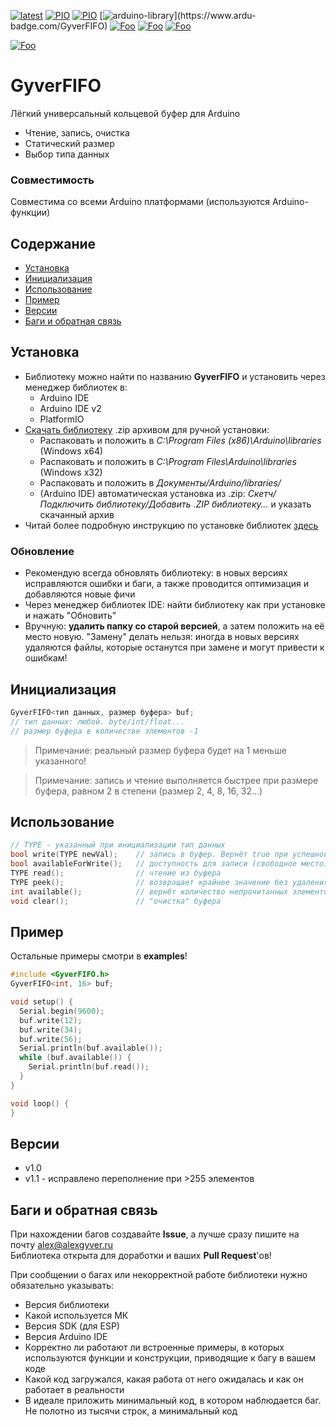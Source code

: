 [![latest](https://img.shields.io/github/v/release/GyverLibs/GyverFIFO.svg?color=brightgreen)](https://github.com/GyverLibs/GyverFIFO/releases/latest/download/GyverFIFO.zip)
[![PIO](https://badges.registry.platformio.org/packages/gyverlibs/library/GyverFIFO.svg)](https://registry.platformio.org/libraries/gyverlibs/GyverFIFO)
[![PIO](https://badges.registry.platformio.org/packages/gyverlibs/library/GyverFIFO.svg)](https://registry.platformio.org/libraries/gyverlibs/GyverFIFO)
[![arduino-library](https://www.ardu-badge.com/badge/GyverFIFO.svg?)](https://www.ardu-badge.com/GyverFIFO)
[![Foo](https://img.shields.io/badge/Website-AlexGyver.ru-blue.svg?style=flat-square)](https://alexgyver.ru/)
[![Foo](https://img.shields.io/badge/%E2%82%BD$%E2%82%AC%20%D0%9D%D0%B0%20%D0%BF%D0%B8%D0%B2%D0%BE-%D1%81%20%D1%80%D1%8B%D0%B1%D0%BA%D0%BE%D0%B9-orange.svg?style=flat-square)](https://alexgyver.ru/support_alex/)
[![Foo](https://img.shields.io/badge/README-ENGLISH-blueviolet.svg?style=flat-square)](https://github-com.translate.goog/GyverLibs/GyverFIFO?_x_tr_sl=ru&_x_tr_tl=en)  

[![Foo](https://img.shields.io/badge/ПОДПИСАТЬСЯ-НА%20ОБНОВЛЕНИЯ-brightgreen.svg?style=social&logo=telegram&color=blue)](https://t.me/GyverLibs)

# GyverFIFO
Лёгкий универсальный кольцевой буфер для Arduino
- Чтение, запись, очистка
- Статический размер
- Выбор типа данных

### Совместимость
Совместима со всеми Arduino платформами (используются Arduino-функции)

## Содержание
- [Установка](#install)
- [Инициализация](#init)
- [Использование](#usage)
- [Пример](#example)
- [Версии](#versions)
- [Баги и обратная связь](#feedback)

<a id="install"></a>
## Установка
- Библиотеку можно найти по названию **GyverFIFO** и установить через менеджер библиотек в:
    - Arduino IDE
    - Arduino IDE v2
    - PlatformIO
- [Скачать библиотеку](https://github.com/GyverLibs/GyverFIFO/archive/refs/heads/main.zip) .zip архивом для ручной установки:
    - Распаковать и положить в *C:\Program Files (x86)\Arduino\libraries* (Windows x64)
    - Распаковать и положить в *C:\Program Files\Arduino\libraries* (Windows x32)
    - Распаковать и положить в *Документы/Arduino/libraries/*
    - (Arduino IDE) автоматическая установка из .zip: *Скетч/Подключить библиотеку/Добавить .ZIP библиотеку…* и указать скачанный архив
- Читай более подробную инструкцию по установке библиотек [здесь](https://alexgyver.ru/arduino-first/#%D0%A3%D1%81%D1%82%D0%B0%D0%BD%D0%BE%D0%B2%D0%BA%D0%B0_%D0%B1%D0%B8%D0%B1%D0%BB%D0%B8%D0%BE%D1%82%D0%B5%D0%BA)
### Обновление
- Рекомендую всегда обновлять библиотеку: в новых версиях исправляются ошибки и баги, а также проводится оптимизация и добавляются новые фичи
- Через менеджер библиотек IDE: найти библиотеку как при установке и нажать "Обновить"
- Вручную: **удалить папку со старой версией**, а затем положить на её место новую. "Замену" делать нельзя: иногда в новых версиях удаляются файлы, которые останутся при замене и могут привести к ошибкам!


<a id="init"></a>
## Инициализация
```cpp
GyverFIFO<тип данных, размер буфера> buf;
// тип данных: любой. byte/int/float...
// размер буфера в количестве элементов -1
```
> Примечание: реальный размер буфера будет на 1 меньше указанного!

> Примечание: запись и чтение выполняется быстрее при размере буфера, равном 2 в степени (размер 2, 4, 8, 16, 32...)

<a id="usage"></a>
## Использование
```cpp
// TYPE - указанный при инициализации тип данных
bool write(TYPE newVal);    // запись в буфер. Вернёт true при успешной записи
bool availableForWrite();   // доступность для записи (свободное место)
TYPE read();                // чтение из буфера
TYPE peek();                // возвращает крайнее значение без удаления из буфера
int available();            // вернёт количество непрочитанных элементов
void clear();               // "очистка" буфера
```

<a id="example"></a>
## Пример
Остальные примеры смотри в **examples**!
```cpp
#include <GyverFIFO.h>
GyverFIFO<int, 16> buf;

void setup() {
  Serial.begin(9600);
  buf.write(12);
  buf.write(34);
  buf.write(56);
  Serial.println(buf.available());
  while (buf.available()) {
    Serial.println(buf.read());
  }
}

void loop() {
}
```

<a id="versions"></a>
## Версии
- v1.0
- v1.1 - исправлено переполнение при >255 элементов

<a id="feedback"></a>
## Баги и обратная связь
При нахождении багов создавайте **Issue**, а лучше сразу пишите на почту [alex@alexgyver.ru](mailto:alex@alexgyver.ru)  
Библиотека открыта для доработки и ваших **Pull Request**'ов!


При сообщении о багах или некорректной работе библиотеки нужно обязательно указывать:
- Версия библиотеки
- Какой используется МК
- Версия SDK (для ESP)
- Версия Arduino IDE
- Корректно ли работают ли встроенные примеры, в которых используются функции и конструкции, приводящие к багу в вашем коде
- Какой код загружался, какая работа от него ожидалась и как он работает в реальности
- В идеале приложить минимальный код, в котором наблюдается баг. Не полотно из тысячи строк, а минимальный код
